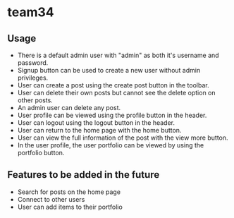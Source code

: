 # team34

## Usage
* There is a default admin user with "admin" as both it's username and password.
* Signup button can be used to create a new user without admin privileges.
* User can create a post using the create post button in the toolbar.
* User can delete their own posts but cannot see the delete option on other posts.
* An admin user can delete any post.
* User profile can be viewed using the profile button in the header.
* User can logout using the logout button in the header.
* User can return to the home page with the home button.
* User can view the full information of the post with the view more button.
* In the user profile, the user portfolio can be viewed by using the portfolio button.

## Features to be added in the future
* Search for posts on the home page
* Connect to other users
* User can add items to their portfolio